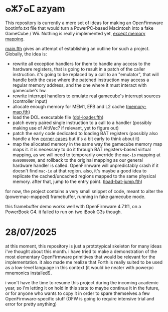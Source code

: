 # ⴰⵣⵢⴰⵎ azyam
This repository is currently a mere set of ideas for making an OpenFirmware bootinfo.txt file that would turn a PowerPC-based Macintosh into a fake GameCube / Wii. Nothing is really implemented yet, [except memory mapping](src/load-bat-jump.fth).

[main.fth](src/main.fth) gives an attempt of establishing an outline for such a project. Globally, the idea is:

- rewrite all exception handlers for them to handle any access to the hardware registers, that is going to result in a patch of the caller instruction. it's going to be replaced by a call to an "emulator", that will handle both the case where the patched instruction may access a regular memory address, and the one where it must interact with gamecube's hw.
- rewrite interrupt handlers to emulate real gamecube's interrupt sources (controller input)
- allocate enough memory for MEM1, EFB and L2 cache ([memory-map.fth](src/memory-map.fth))
- load the DOL executable file ([dol-loader.fth](src/dol-loader.fth))
- patch every paired single instruction to a call to a handler (possibly making use of AltiVec? if relevant, yet to figure out)
- patch the early code dedicated to loading BAT registers (possibly also handle a few [corner cases](https://dolphin-emu.org/blog/2016/09/06/booting-the-final-gc-game/) but it's a bit early to think about it)
- map the allocated memory in the same way the gamecube memory map maps it. it is necessary to do it through BAT registers-based virtual mapping, as we will need to temporarily override the ``mac-io`` mapping at ``0x80000000``, and rollback to the original mapping as our general hardware handler is called. OpenFirmware will unpredictably crash if it doesn't find ``mac-io`` at that region. also, it's maybe a good idea to replicate the cached/uncached regions mapped to the same physical memory. after that, jump to the entry point. ([load-bat-jump.fth](src/load-bat-jump.fth)) 

for now, the project contains a very small snippet of code, meant to alter the (powermac-mapped) framebuffer, running in fake gamecube mode.

this framebuffer demo works well with OpenFirmware 4.7.1f1, on a PowerBook G4. it failed to run on two iBook G3s though.

# 28/07/2025

at this moment, this repository is just a prototypical skeleton for many ideas i've thought about this month. i have tried to make a demonstration of the most elementary OpenFirmware primitives that would be relevant for the implementation. it also made me realize that Forth is really suited to be used as a low-level language in this context (it would be neater with powerpc mnemonics installed!).

i won't have the time to resume this project during the incoming academic year, so i'm letting it on hold in this state to maybe continue it in the future, or for anyone who wants to copy it in order to spare themselves a few OpenFirmware-specific stuff (OFW is going to require intensive trial and error for pretty anything)
